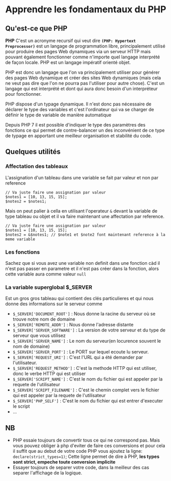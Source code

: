 # Apprendre les fondamentaux du PHP

## Qu'est-ce que PHP

**PHP** C'est un acronyme recursif qui veut dire **`(PHP: Hypertext Preprocessor)`** est un langage de programmation libre, principalement utilisé pour produire des pages Web dynamiques via un serveur HTTP mais pouvant également fonctionner comme n'importe quel langage interprété de façon locale. PHP est un langage impératif orienté objet.

PHP est donc un langage que l'on va principalement utiliser pour générer des pages Web dynamique et créer des sites Web dynamiques (mais cela ne veut pas dire que l'on ne pourra pas l'utiliser pour autre chose). C'est un langage qui est interprété et dont qui aura donc besoin d'un interpréteur pour fonctionner.

PHP dispose d'un typage dynamique. Il n'est donc pas nécessaire de déclarer le type des variables et c'est l'ordinateur qui va se charger de définir le type de variable de manière automatique

Depuis PHP 7 il est possible d'indiquer le type des paramètres des fonctions ce qui permet de contre-balancer un des inconvénient de ce type de typage en apportant une meilleur organisation et stabilité du code.

## Quelques utilités

### Affectation des tableaux

L'assignation d'un tableau dans une variable se fait par valeur et non par reference

```{PHP}
// Va juste faire une assignation par valeur
$notes1 = [10, 13, 15, 15];
$notes2 = $notes1;

```

Mais on peut palier à cella en utilisant l'operateur `&` devant la variable de type tableau ou objet et il va faire maintenant une affectation par reference.

```{PHP}
// Va juste faire une assignation par valeur
$notes1 = [10, 13, 15, 15];
$notes2 = &$notes1; // $note1 et $note2 font maintenant reference à la meme variable

```

### Les fonctions

Sachez que si vous avez une variable non definit dans une fonction càd il n'est pas passer en parametre et il n'est pas créer dans la fonction, alors cette variable aura comme valeur `null`

### La variable superglobal $_SERVER

Est un gros gros tableau qui contient des clés particulieres et qui nous donne des informations sur le serveur comme

- `$_SERVER['DOCUMENT_ROOT']` : Nous donne la racine du serveur où se trouve notre nom de domaine
- `$_SERVER['REMOTE_ADDR']` : Nous donne l'adresse distante
- `$_SERVER['SERVER_SOFTWARE']` : La version de votre serveur et du type de serveur que vous utilisez
- `$_SERVER['SERVER_NAME']` : Le nom du serveur(en locurence souvent le nom de domaine)
- `$_SERVER['SERVER_PORT']` : Le PORT sur lequel ecoute lu serveur.
- `$_SERVER['REQUEST_URI']` : C'est l'URL qui a été demander par l'utilisateur.
- `$_SERVER['REQUEST_METHOD']` : C'est la methode HTTP qui est utiliser, donc le verbe HTTP qui est utiliser
- `$_SERVER['SCRIPT_NAME']` : C'est le nom du fichier qui est appeler par la requete de l'utilisateur
- `$_SERVER['SCRIPT_FILENAME']` : C'est le chemin complet vers le fichier qui est appeler par la requete de l'utilisateur
- `$_SERVER['PHP_SELF']` : C'est le nom du fichier qui est entrer d'executer le script
- ...

## **NB**

- PHP essaie toujours de convertir tous ce qui ne correspond pas.
Mais vous pouvez obliger à php d'eviter de faire ces conversions et pour cela il suffit que au debut de votre code PHP vous ajoutez la ligne:
`declare(strict_types=1)`;
Cette ligne permet de dire à PHP, **les types sont strict, empeche toute conversion implicite**
- Essayer toujours de separer votre code, dans la meilleur des cas separer l'affichage de la logique.
